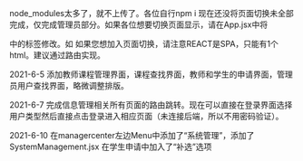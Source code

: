 node_modules太多了，就不上传了。各位自行npm i
现在还没将页面切换未全部完成，仅完成管理员部分。如果各位想要切换页面显示，请在App.jsx中将<div></div>中的标签修改。如<TeacherCenter/><StudentCenter/><Login/>
如果您想加入页面切换，请注意REACT是SPA，只能有1个html。建议通过路由实现。

2021-6-5
添加教师课程管理界面，课程查找界面，教师和学生的申请界面，管理员用户查找界面，略微调整排版。

2021-6-7
完成信息管理相关所有页面的路由跳转。现在可以直接在登录界面选择用户类型然后直接点击登录进入相应页面（未连接后端，所以不用密码验证）。

2021-6-10
在managercenter左边Menu中添加了“系统管理”，添加了SystemManagement.jsx
在学生申请中加入了“补选”选项
